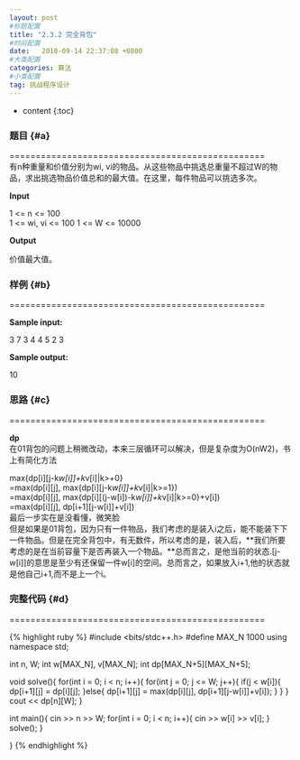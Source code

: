 ```yaml
---
layout: post
#标题配置
title: "2.3.2 完全背包"
#时间配置
date:   2018-09-14 22:37:08 +0800
#大类配置
categories: 算法
#小类配置
tag: 挑战程序设计
---
```


* content
{:toc}
 

### 题目  {#a}

=================================================  
有n种重量和价值分别为wi, vi的物品。从这些物品中挑选总重量不超过W的物品，求出挑选物品价值总和的最大值。在这里，每件物品可以挑选多次。

**Input**

1 <= n <= 100  
1 <= wi, vi <= 100
1 <= W <= 10000


**Output**

价值最大值。





### 样例  {#b}


=================================================  

**Sample input:**  

3 
7
3 4 4 5 2 3

**Sample output:**  

10


  

### 思路  {#c}

=================================================  

 **dp**  
 在01背包的问题上稍微改动，本来三层循环可以解决，但是复杂度为O(nW2)，书上有简化方法  

 max{dp[i][j-k*w[i]]+k*v[i]|k>+0}  
 =max(dp[i][j], max{dp[i][j-k*w[i]]+k*v[i]|k>=1})  
 =max(dp[i][j], max{dp[i][(j-w[i])-k*w[i]]+k*v[i]|k>=0}+v[i])  
 =max(dp[i][j], dp[i+1][j-w[i]]+v[i])  
 最后一步实在是没看懂，微笑脸  
 但是如果是01背包，因为只有一件物品，我们考虑的是装入i之后，能不能装下下一件物品。但是在完全背包中，有无数件，所以考虑的是，装入后，**我们所要考虑的是在当前容量下是否再装入一个物品。**总而言之，是他当前的状态.[j-w[i]]的意思是至少有还保留一件w[i]的空间。总而言之，如果放入i+1,他的状态就是他自己i+1,而不是上一个i。
### 完整代码  {#d}

=================================================  
  

  {% highlight ruby %}
#include <bits/stdc++.h>
#define MAX_N 1000
using namespace std;

int n, W;
int w[MAX_N], v[MAX_N];
int dp[MAX_N+5][MAX_N+5];

void solve(){
	for(int i = 0; i < n; i++){
		for(int j = 0; j <= W; j++){
			if(j < w[i]){
				dp[i+1][j] = dp[i][j];
			}else{
				dp[i+1][j] = max(dp[i][j], dp[i+1][j-w[i]]+v[i]);
			}
		}
	}
	cout << dp[n][W];
}

int main(){
	cin >> n >> W;
	for(int i = 0; i < n; i++){
		cin >> w[i] >> v[i];
	}
	solve();
}


}
{% endhighlight %}  
